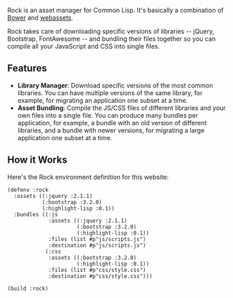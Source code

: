 Rock is an asset manager for Common Lisp. It's basically a combination of
[Bower][bower] and [webassets][webassets].

Rock takes care of downloading specific versions of libraries -- jQuery,
Bootstrap, FontAwesome -- and bundling their files together so you can compile
all your JavaScript and CSS into single files.

[bower]: http://bower.io/
[webassets]: http://webassets.readthedocs.org/en/latest/index.html

## Features

* **Library Manager**: Download specific versions of the most common
  libraries. You can have multiple versions of the same library, for example,
  for migrating an application one subset at a time.
* **Asset Bundling**: Compile the JS/CSS files of different libraries and your
  own files into a single file. You can produce many bundles per application,
  for example, a bundle with an old version of different libraries, and a bundle
  with newer versions, for migrating a large application one subset at a time.

## How it Works

Here's the Rock environment definition for this website:

```
(defenv :rock
  :assets ((:jquery :2.1.1)
           (:bootstrap :3.2.0)
           (:highlight-lisp :0.1))
  :bundles ((:js
             :assets ((:jquery :2.1.1)
                      (:bootstrap :3.2.0)
                      (:highlight-lisp :0.1))
             :files (list #p"js/scripts.js")
             :destination #p"js/scripts.js")
            (:css
             :assets ((:bootstrap :3.2.0)
                      (:highlight-lisp :0.1))
             :files (list #p"css/style.css")
             :destination #p"css/style.css")))

(build :rock)
```
